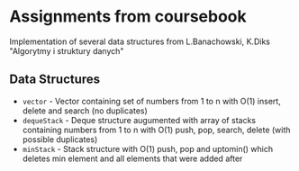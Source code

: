 # Assignments from coursebook
Implementation of several data structures from L.Banachowski, K.Diks "Algorytmy i struktury danych"
## Data Structures
* `vector` - Vector containing set of numbers from 1 to n with O(1) insert, delete and search (no duplicates) 
* `dequeStack` - Deque structure augumented with array of stacks containing numbers from 1 to n with O(1) push, pop, search, delete (with possible duplicates) 
* `minStack` - Stack structure with O(1) push, pop and uptomin() which deletes min element and all elements that were added after 